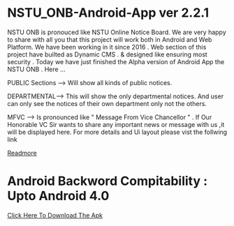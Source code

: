 # NSTU_ONB-Android-App ver 2.2.1

NSTU ONB is pronouced like NSTU Online Notice Board. We are very happy to share with all you that this project will work both in Android and Web Platform. We have been working in it since 2016 . Web section of this project have builted as Dynamic CMS . &amp; designed like ensuring most security . Today we have just finished the Alpha version of Android App the NSTU ONB . 
Here ...

PUBLIC Sections --> Will show all kinds of public notices.

DEPARTMENTAL--> This will show the only departmental notices. And user can only see the notices of their own department only not the others.

MFVC --> Is pronounced like " Message From Vice Chancellor " . If Our Honorable VC Sir wants to share any important news or message with us ,it will be displayed here.
For more details and Ui layout please vist the follwing link 

<a href = "https://www.facebook.com/photo.php?fbid=1263451670369768&set=pcb.1263365903711678&type=3&theater" > Readmore </a>



</li>

# Android Backword Compitability : Upto Android 4.0 

 <a href="https://github.com/MukitCSTE/NSTU_ONB-Android-App-/raw/master/App/NSTU%20ONB-v2.2.1.apk"> Click Here To Download The  Apk </a>
